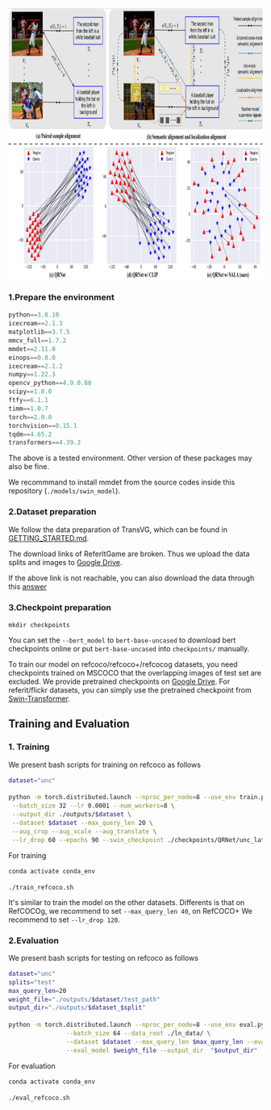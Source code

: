 
<p align="center"> <img src='Figs/Fig1.png' align="center" height="540px"> </p>



### 1.Prepare the environment

``` python
python==3.8.10
icecream==2.1.3
matplotlib==3.7.5
mmcv_full==1.7.2
mmdet==2.11.0
einops==0.8.0
icecream==2.1.2
numpy==1.22.3
opencv_python==4.9.0.80
scipy==1.8.0
ftfy==6.1.1
timm==1.0.7
torch==2.0.0
torchvision==0.15.1
tqdm==4.65.2
transformers==4.39.3
```

The above is a tested environment. Other version of these packages may also be fine.

We recommmand to install mmdet from the source codes inside this repository (```./models/swin_model```).

### 2.Dataset preparation
We follow the data preparation of TransVG, which can be found in [GETTING_STARTED.md](https://github.com/djiajunustc/TransVG/blob/main/docs/GETTING_STARTED.md).

The download links of ReferItGame are broken.  Thus we upload the data splits and images to [Google Drive](https://drive.google.com/drive/folders/1D4shieeoKly6FswpdjSpaOrxJQNKTyTv?usp=sharing).

If the above link is not reachable, you can also download the data through this [answer](https://github.com/LeapLabTHU/Pseudo-Q/issues/2#issuecomment-1148624317)
### 3.Checkpoint preparation
```
mkdir checkpoints
```
You can set the ```--bert_model``` to ```bert-base-uncased``` to download bert checkpoints online or put ```bert-base-uncased``` into ```checkpoints/``` manually.

To train our model on refcoco/refcoco+/refcocog datasets, you need checkpoints trained on MSCOCO that the overlapping images of test set are excluded. We provide pretrained checkpoints on [Google Drive](https://drive.google.com/drive/folders/1GTi32iEfsJdYNtcHCUQIbhMdL5YFByVF?usp=sharing). For referit/flickr datasets, you can simply use the pretrained checkpoint from [Swin-Transformer](https://github.com/SwinTransformer/Swin-Transformer-Object-Detection).

## Training and Evaluation

### 1. Training

We present bash scripts for training  on refcoco as follows

```bash
dataset="unc"

python -m torch.distributed.launch --nproc_per_node=8 --use_env train.py --data_root ./ln_data/ \
 --batch_size 32 --lr 0.0001 --num_workers=8 \
 --output_dir ./outputs/$dataset \
 --dataset $dataset --max_query_len 20 \
 --aug_crop --aug_scale --aug_translate \
 --lr_drop 60 --epochs 90 --swin_checkpoint ./checkpoints/QRNet/unc_latest.pth

```

For training
```
conda activate conda_env

./train_refcoco.sh
```

It's similar to train the model on the other datasets. Differents is that on RefCOCOg, we recommend to set ```--max_query_len 40```, on RefCOCO+ We recommend to set ```--lr_drop 120```.

### 2.Evaluation

We present bash scripts for testing  on refcoco as follows
```bash
dataset="unc"
splits="test"
max_query_len=20
weight_file="./outputs/$dataset/test_path"
output_dir="./outputs/$dataset_$split"

python -m torch.distributed.launch --nproc_per_node=8 --use_env eval.py \
                --batch_size 64 --data_root ./ln_data/ \
                --dataset $dataset --max_query_len $max_query_len --eval_set $split \
                --eval_model $weight_file --output_dir  "$output_dir"
```

For  evaluation
```
conda activate conda_env

./eval_refcoco.sh
```
